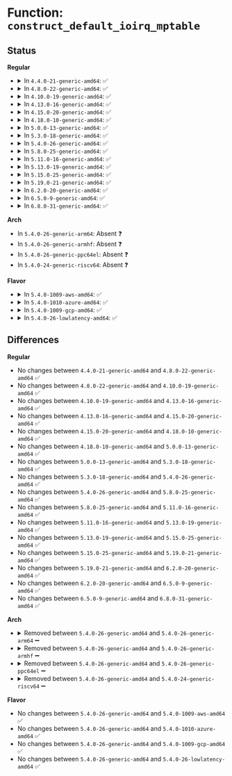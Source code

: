 # Function: <code>construct_default_ioirq_mptable</code>

## Status
<b>Regular</b>
<ul>
<li>
<details>
<summary>In <code>4.4.0-21-generic-amd64</code>: ✅</summary>

```c
void construct_default_ioirq_mptable(int mpc_default_type)
```

```json
{
  "name": "construct_default_ioirq_mptable",
  "collision_type": "Unique Static",
  "inline_type": "No",
  "funcs": [
    {
      "addr": 18446744071595032887,
      "name": "construct_default_ioirq_mptable",
      "external": false,
      "loc": "arch/x86/kernel/mpparse.c:277",
      "file": "arch/x86/kernel/mpparse.c",
      "inline": "seen, unknown",
      "caller_inline": [],
      "caller_func": [
        "arch/x86/kernel/mpparse.c:default_get_smp_config",
        "arch/x86/kernel/mpparse.c:default_get_smp_config"
      ]
    }
  ],
  "symbols": [
    {
      "addr": 18446744071595032887,
      "name": "construct_default_ioirq_mptable",
      "section": ".init.text",
      "bind": "STB_LOCAL",
      "size": 293
    }
  ]
}
```
</details>
</li>
<li>
<details>
<summary>In <code>4.8.0-22-generic-amd64</code>: ✅</summary>

```c
void construct_default_ioirq_mptable(int mpc_default_type)
```

```json
{
  "name": "construct_default_ioirq_mptable",
  "collision_type": "Unique Static",
  "inline_type": "No",
  "funcs": [
    {
      "addr": 18446744071595198590,
      "name": "construct_default_ioirq_mptable",
      "external": false,
      "loc": "arch/x86/kernel/mpparse.c:276",
      "file": "arch/x86/kernel/mpparse.c",
      "inline": "seen, unknown",
      "caller_inline": [],
      "caller_func": [
        "arch/x86/kernel/mpparse.c:default_get_smp_config",
        "arch/x86/kernel/mpparse.c:default_get_smp_config"
      ]
    }
  ],
  "symbols": [
    {
      "addr": 18446744071595198590,
      "name": "construct_default_ioirq_mptable",
      "section": ".init.text",
      "bind": "STB_LOCAL",
      "size": 293
    }
  ]
}
```
</details>
</li>
<li>
<details>
<summary>In <code>4.10.0-19-generic-amd64</code>: ✅</summary>

```c
void construct_default_ioirq_mptable(int mpc_default_type)
```

```json
{
  "name": "construct_default_ioirq_mptable",
  "collision_type": "Unique Static",
  "inline_type": "No",
  "funcs": [
    {
      "addr": 18446744071595441479,
      "name": "construct_default_ioirq_mptable",
      "external": false,
      "loc": "arch/x86/kernel/mpparse.c:276",
      "file": "arch/x86/kernel/mpparse.c",
      "inline": "seen, unknown",
      "caller_inline": [],
      "caller_func": [
        "arch/x86/kernel/mpparse.c:default_get_smp_config",
        "arch/x86/kernel/mpparse.c:default_get_smp_config"
      ]
    }
  ],
  "symbols": [
    {
      "addr": 18446744071595441479,
      "name": "construct_default_ioirq_mptable",
      "section": ".init.text",
      "bind": "STB_LOCAL",
      "size": 293
    }
  ]
}
```
</details>
</li>
<li>
<details>
<summary>In <code>4.13.0-16-generic-amd64</code>: ✅</summary>

```c
void construct_default_ioirq_mptable(int mpc_default_type)
```

```json
{
  "name": "construct_default_ioirq_mptable",
  "collision_type": "Unique Static",
  "inline_type": "No",
  "funcs": [
    {
      "addr": 18446744071596362263,
      "name": "construct_default_ioirq_mptable",
      "external": false,
      "loc": "arch/x86/kernel/mpparse.c:276",
      "file": "arch/x86/kernel/mpparse.c",
      "inline": "seen, unknown",
      "caller_inline": [],
      "caller_func": [
        "arch/x86/kernel/mpparse.c:default_get_smp_config",
        "arch/x86/kernel/mpparse.c:default_get_smp_config"
      ]
    }
  ],
  "symbols": [
    {
      "addr": 18446744071596362263,
      "name": "construct_default_ioirq_mptable",
      "section": ".init.text",
      "bind": "STB_LOCAL",
      "size": 295
    }
  ]
}
```
</details>
</li>
<li>
<details>
<summary>In <code>4.15.0-20-generic-amd64</code>: ✅</summary>

```c
void construct_default_ioirq_mptable(int mpc_default_type)
```

```json
{
  "name": "construct_default_ioirq_mptable",
  "collision_type": "Unique Static",
  "inline_type": "No",
  "funcs": [
    {
      "addr": 18446744071602680178,
      "name": "construct_default_ioirq_mptable",
      "external": false,
      "loc": "arch/x86/kernel/mpparse.c:277",
      "file": "arch/x86/kernel/mpparse.c",
      "inline": "seen, unknown",
      "caller_inline": [],
      "caller_func": [
        "arch/x86/kernel/mpparse.c:default_get_smp_config",
        "arch/x86/kernel/mpparse.c:default_get_smp_config"
      ]
    }
  ],
  "symbols": [
    {
      "addr": 18446744071602680178,
      "name": "construct_default_ioirq_mptable",
      "section": ".init.text",
      "bind": "STB_LOCAL",
      "size": 295
    }
  ]
}
```
</details>
</li>
<li>
<details>
<summary>In <code>4.18.0-10-generic-amd64</code>: ✅</summary>

```c
void construct_default_ioirq_mptable(int mpc_default_type)
```

```json
{
  "name": "construct_default_ioirq_mptable",
  "collision_type": "Unique Static",
  "inline_type": "No",
  "funcs": [
    {
      "addr": 18446744071602851899,
      "name": "construct_default_ioirq_mptable",
      "external": false,
      "loc": "arch/x86/kernel/mpparse.c:277",
      "file": "arch/x86/kernel/mpparse.c",
      "inline": "seen, unknown",
      "caller_inline": [],
      "caller_func": [
        "arch/x86/kernel/mpparse.c:default_get_smp_config",
        "arch/x86/kernel/mpparse.c:default_get_smp_config"
      ]
    }
  ],
  "symbols": [
    {
      "addr": 18446744071602851899,
      "name": "construct_default_ioirq_mptable",
      "section": ".init.text",
      "bind": "STB_LOCAL",
      "size": 295
    }
  ]
}
```
</details>
</li>
<li>
<details>
<summary>In <code>5.0.0-13-generic-amd64</code>: ✅</summary>

```c
void construct_default_ioirq_mptable(int mpc_default_type)
```

```json
{
  "name": "construct_default_ioirq_mptable",
  "collision_type": "Unique Static",
  "inline_type": "No",
  "funcs": [
    {
      "addr": 18446744071604648800,
      "name": "construct_default_ioirq_mptable",
      "external": false,
      "loc": "arch/x86/kernel/mpparse.c:276",
      "file": "arch/x86/kernel/mpparse.c",
      "inline": "seen, unknown",
      "caller_inline": [],
      "caller_func": [
        "arch/x86/kernel/mpparse.c:default_get_smp_config",
        "arch/x86/kernel/mpparse.c:default_get_smp_config"
      ]
    }
  ],
  "symbols": [
    {
      "addr": 18446744071604648800,
      "name": "construct_default_ioirq_mptable",
      "section": ".init.text",
      "bind": "STB_LOCAL",
      "size": 295
    }
  ]
}
```
</details>
</li>
<li>
<details>
<summary>In <code>5.3.0-18-generic-amd64</code>: ✅</summary>

```c
void construct_default_ioirq_mptable(int mpc_default_type)
```

```json
{
  "name": "construct_default_ioirq_mptable",
  "collision_type": "Unique Static",
  "inline_type": "No",
  "funcs": [
    {
      "addr": 18446744071604746284,
      "name": "construct_default_ioirq_mptable",
      "external": false,
      "loc": "arch/x86/kernel/mpparse.c:276",
      "file": "arch/x86/kernel/mpparse.c",
      "inline": "seen, unknown",
      "caller_inline": [],
      "caller_func": [
        "arch/x86/kernel/mpparse.c:default_get_smp_config",
        "arch/x86/kernel/mpparse.c:default_get_smp_config"
      ]
    }
  ],
  "symbols": [
    {
      "addr": 18446744071604746284,
      "name": "construct_default_ioirq_mptable",
      "section": ".init.text",
      "bind": "STB_LOCAL",
      "size": 303
    }
  ]
}
```
</details>
</li>
<li>
<details>
<summary>In <code>5.4.0-26-generic-amd64</code>: ✅</summary>

```c
void construct_default_ioirq_mptable(int mpc_default_type)
```

```json
{
  "name": "construct_default_ioirq_mptable",
  "collision_type": "Unique Static",
  "inline_type": "No",
  "funcs": [
    {
      "addr": 18446744071604759683,
      "name": "construct_default_ioirq_mptable",
      "external": false,
      "loc": "arch/x86/kernel/mpparse.c:276",
      "file": "arch/x86/kernel/mpparse.c",
      "inline": "seen, unknown",
      "caller_inline": [],
      "caller_func": [
        "arch/x86/kernel/mpparse.c:default_get_smp_config",
        "arch/x86/kernel/mpparse.c:default_get_smp_config"
      ]
    }
  ],
  "symbols": [
    {
      "addr": 18446744071604759683,
      "name": "construct_default_ioirq_mptable",
      "section": ".init.text",
      "bind": "STB_LOCAL",
      "size": 303
    }
  ]
}
```
</details>
</li>
<li>
<details>
<summary>In <code>5.8.0-25-generic-amd64</code>: ✅</summary>

```c
void construct_default_ioirq_mptable(int mpc_default_type)
```

```json
{
  "name": "construct_default_ioirq_mptable",
  "collision_type": "Unique Static",
  "inline_type": "No",
  "funcs": [
    {
      "addr": 18446744071609105955,
      "name": "construct_default_ioirq_mptable",
      "external": false,
      "loc": "arch/x86/kernel/mpparse.c:276",
      "file": "arch/x86/kernel/mpparse.c",
      "inline": "seen, unknown",
      "caller_inline": [],
      "caller_func": [
        "arch/x86/kernel/mpparse.c:default_get_smp_config",
        "arch/x86/kernel/mpparse.c:default_get_smp_config"
      ]
    }
  ],
  "symbols": [
    {
      "addr": 18446744071609105955,
      "name": "construct_default_ioirq_mptable",
      "section": ".init.text",
      "bind": "STB_LOCAL",
      "size": 303
    }
  ]
}
```
</details>
</li>
<li>
<details>
<summary>In <code>5.11.0-16-generic-amd64</code>: ✅</summary>

```c
void construct_default_ioirq_mptable(int mpc_default_type)
```

```json
{
  "name": "construct_default_ioirq_mptable",
  "collision_type": "Unique Static",
  "inline_type": "No",
  "funcs": [
    {
      "addr": 18446744071612170862,
      "name": "construct_default_ioirq_mptable",
      "external": false,
      "loc": "arch/x86/kernel/mpparse.c:258",
      "file": "arch/x86/kernel/mpparse.c",
      "inline": "seen, unknown",
      "caller_inline": [],
      "caller_func": [
        "arch/x86/kernel/mpparse.c:default_get_smp_config",
        "arch/x86/kernel/mpparse.c:default_get_smp_config"
      ]
    }
  ],
  "symbols": [
    {
      "addr": 18446744071612170862,
      "name": "construct_default_ioirq_mptable",
      "section": ".init.text",
      "bind": "STB_LOCAL",
      "size": 303
    }
  ]
}
```
</details>
</li>
<li>
<details>
<summary>In <code>5.13.0-19-generic-amd64</code>: ✅</summary>

```c
void construct_default_ioirq_mptable(int mpc_default_type)
```

```json
{
  "name": "construct_default_ioirq_mptable",
  "collision_type": "Unique Static",
  "inline_type": "No",
  "funcs": [
    {
      "addr": 18446744071614311159,
      "name": "construct_default_ioirq_mptable",
      "external": false,
      "loc": "arch/x86/kernel/mpparse.c:258",
      "file": "arch/x86/kernel/mpparse.c",
      "inline": "seen, unknown",
      "caller_inline": [],
      "caller_func": [
        "arch/x86/kernel/mpparse.c:default_get_smp_config",
        "arch/x86/kernel/mpparse.c:default_get_smp_config"
      ]
    }
  ],
  "symbols": [
    {
      "addr": 18446744071614311159,
      "name": "construct_default_ioirq_mptable",
      "section": ".init.text",
      "bind": "STB_LOCAL",
      "size": 308
    }
  ]
}
```
</details>
</li>
<li>
<details>
<summary>In <code>5.15.0-25-generic-amd64</code>: ✅</summary>

```c
void construct_default_ioirq_mptable(int mpc_default_type)
```

```json
{
  "name": "construct_default_ioirq_mptable",
  "collision_type": "Unique Static",
  "inline_type": "No",
  "funcs": [
    {
      "addr": 18446744071615239247,
      "name": "construct_default_ioirq_mptable",
      "external": false,
      "loc": "arch/x86/kernel/mpparse.c:259",
      "file": "arch/x86/kernel/mpparse.c",
      "inline": "seen, unknown",
      "caller_inline": [],
      "caller_func": [
        "arch/x86/kernel/mpparse.c:default_get_smp_config",
        "arch/x86/kernel/mpparse.c:default_get_smp_config"
      ]
    }
  ],
  "symbols": [
    {
      "addr": 18446744071615239247,
      "name": "construct_default_ioirq_mptable",
      "section": ".init.text",
      "bind": "STB_LOCAL",
      "size": 308
    }
  ]
}
```
</details>
</li>
<li>
<details>
<summary>In <code>5.19.0-21-generic-amd64</code>: ✅</summary>

```c
void construct_default_ioirq_mptable(int mpc_default_type)
```

```json
{
  "name": "construct_default_ioirq_mptable",
  "collision_type": "Unique Static",
  "inline_type": "No",
  "funcs": [
    {
      "addr": 18446744071617015754,
      "name": "construct_default_ioirq_mptable",
      "external": false,
      "loc": "arch/x86/kernel/mpparse.c:259",
      "file": "arch/x86/kernel/mpparse.c",
      "inline": "seen, unknown",
      "caller_inline": [],
      "caller_func": [
        "arch/x86/kernel/mpparse.c:default_get_smp_config",
        "arch/x86/kernel/mpparse.c:default_get_smp_config"
      ]
    }
  ],
  "symbols": [
    {
      "addr": 18446744071617015754,
      "name": "construct_default_ioirq_mptable",
      "section": ".init.text",
      "bind": "STB_LOCAL",
      "size": 374
    }
  ]
}
```
</details>
</li>
<li>
<details>
<summary>In <code>6.2.0-20-generic-amd64</code>: ✅</summary>

```c
void construct_default_ioirq_mptable(int mpc_default_type)
```

```json
{
  "name": "construct_default_ioirq_mptable",
  "collision_type": "Unique Static",
  "inline_type": "No",
  "funcs": [
    {
      "addr": 18446744071627647280,
      "name": "construct_default_ioirq_mptable",
      "external": false,
      "loc": "arch/x86/kernel/mpparse.c:259",
      "file": "arch/x86/kernel/mpparse.c",
      "inline": "seen, unknown",
      "caller_inline": [],
      "caller_func": [
        "arch/x86/kernel/mpparse.c:check_physptr",
        "arch/x86/kernel/mpparse.c:construct_default_ISA_mptable"
      ]
    }
  ],
  "symbols": [
    {
      "addr": 18446744071627647280,
      "name": "construct_default_ioirq_mptable",
      "section": ".init.text",
      "bind": "STB_LOCAL",
      "size": 428
    }
  ]
}
```
</details>
</li>
<li>
<details>
<summary>In <code>6.5.0-9-generic-amd64</code>: ✅</summary>

```c
void construct_default_ioirq_mptable(int mpc_default_type)
```

```json
{
  "name": "construct_default_ioirq_mptable",
  "collision_type": "Unique Static",
  "inline_type": "No",
  "funcs": [
    {
      "addr": 18446744071619403776,
      "name": "construct_default_ioirq_mptable",
      "external": false,
      "loc": "arch/x86/kernel/mpparse.c:259",
      "file": "arch/x86/kernel/mpparse.c",
      "inline": "seen, unknown",
      "caller_inline": [],
      "caller_func": [
        "arch/x86/kernel/mpparse.c:check_physptr",
        "arch/x86/kernel/mpparse.c:construct_default_ISA_mptable"
      ]
    }
  ],
  "symbols": [
    {
      "addr": 18446744071619403776,
      "name": "construct_default_ioirq_mptable",
      "section": ".init.text",
      "bind": "STB_LOCAL",
      "size": 424
    }
  ]
}
```
</details>
</li>
<li>
<details>
<summary>In <code>6.8.0-31-generic-amd64</code>: ✅</summary>

```c
void construct_default_ioirq_mptable(int mpc_default_type)
```

```json
{
  "name": "construct_default_ioirq_mptable",
  "collision_type": "Unique Static",
  "inline_type": "No",
  "funcs": [
    {
      "addr": 18446744071621698944,
      "name": "construct_default_ioirq_mptable",
      "external": false,
      "loc": "arch/x86/kernel/mpparse.c:254",
      "file": "arch/x86/kernel/mpparse.c",
      "inline": "seen, unknown",
      "caller_inline": [],
      "caller_func": [
        "arch/x86/kernel/mpparse.c:check_physptr",
        "arch/x86/kernel/mpparse.c:construct_default_ISA_mptable"
      ]
    }
  ],
  "symbols": [
    {
      "addr": 18446744071621698944,
      "name": "construct_default_ioirq_mptable",
      "section": ".init.text",
      "bind": "STB_LOCAL",
      "size": 424
    }
  ]
}
```
</details>
</li>
</ul>
<b>Arch</b>
<ul>
<li>
In <code>5.4.0-26-generic-arm64</code>: Absent ❓
</li>
<li>
In <code>5.4.0-26-generic-armhf</code>: Absent ❓
</li>
<li>
In <code>5.4.0-26-generic-ppc64el</code>: Absent ❓
</li>
<li>
In <code>5.4.0-24-generic-riscv64</code>: Absent ❓
</li>
</ul>
<b>Flavor</b>
<ul>
<li>
<details>
<summary>In <code>5.4.0-1009-aws-amd64</code>: ✅</summary>

```c
void construct_default_ioirq_mptable(int mpc_default_type)
```

```json
{
  "name": "construct_default_ioirq_mptable",
  "collision_type": "Unique Static",
  "inline_type": "No",
  "funcs": [
    {
      "addr": 18446744071604685962,
      "name": "construct_default_ioirq_mptable",
      "external": false,
      "loc": "arch/x86/kernel/mpparse.c:276",
      "file": "arch/x86/kernel/mpparse.c",
      "inline": "seen, unknown",
      "caller_inline": [],
      "caller_func": [
        "arch/x86/kernel/mpparse.c:default_get_smp_config",
        "arch/x86/kernel/mpparse.c:default_get_smp_config"
      ]
    }
  ],
  "symbols": [
    {
      "addr": 18446744071604685962,
      "name": "construct_default_ioirq_mptable",
      "section": ".init.text",
      "bind": "STB_LOCAL",
      "size": 303
    }
  ]
}
```
</details>
</li>
<li>
<details>
<summary>In <code>5.4.0-1010-azure-amd64</code>: ✅</summary>

```c
void construct_default_ioirq_mptable(int mpc_default_type)
```

```json
{
  "name": "construct_default_ioirq_mptable",
  "collision_type": "Unique Static",
  "inline_type": "No",
  "funcs": [
    {
      "addr": 18446744071604653516,
      "name": "construct_default_ioirq_mptable",
      "external": false,
      "loc": "arch/x86/kernel/mpparse.c:276",
      "file": "arch/x86/kernel/mpparse.c",
      "inline": "seen, unknown",
      "caller_inline": [],
      "caller_func": [
        "arch/x86/kernel/mpparse.c:default_get_smp_config",
        "arch/x86/kernel/mpparse.c:default_get_smp_config"
      ]
    }
  ],
  "symbols": [
    {
      "addr": 18446744071604653516,
      "name": "construct_default_ioirq_mptable",
      "section": ".init.text",
      "bind": "STB_LOCAL",
      "size": 303
    }
  ]
}
```
</details>
</li>
<li>
<details>
<summary>In <code>5.4.0-1009-gcp-amd64</code>: ✅</summary>

```c
void construct_default_ioirq_mptable(int mpc_default_type)
```

```json
{
  "name": "construct_default_ioirq_mptable",
  "collision_type": "Unique Static",
  "inline_type": "No",
  "funcs": [
    {
      "addr": 18446744071604763546,
      "name": "construct_default_ioirq_mptable",
      "external": false,
      "loc": "arch/x86/kernel/mpparse.c:276",
      "file": "arch/x86/kernel/mpparse.c",
      "inline": "seen, unknown",
      "caller_inline": [],
      "caller_func": [
        "arch/x86/kernel/mpparse.c:default_get_smp_config",
        "arch/x86/kernel/mpparse.c:default_get_smp_config"
      ]
    }
  ],
  "symbols": [
    {
      "addr": 18446744071604763546,
      "name": "construct_default_ioirq_mptable",
      "section": ".init.text",
      "bind": "STB_LOCAL",
      "size": 303
    }
  ]
}
```
</details>
</li>
<li>
<details>
<summary>In <code>5.4.0-26-lowlatency-amd64</code>: ✅</summary>

```c
void construct_default_ioirq_mptable(int mpc_default_type)
```

```json
{
  "name": "construct_default_ioirq_mptable",
  "collision_type": "Unique Static",
  "inline_type": "No",
  "funcs": [
    {
      "addr": 18446744071604763803,
      "name": "construct_default_ioirq_mptable",
      "external": false,
      "loc": "arch/x86/kernel/mpparse.c:276",
      "file": "arch/x86/kernel/mpparse.c",
      "inline": "seen, unknown",
      "caller_inline": [],
      "caller_func": [
        "arch/x86/kernel/mpparse.c:default_get_smp_config",
        "arch/x86/kernel/mpparse.c:default_get_smp_config"
      ]
    }
  ],
  "symbols": [
    {
      "addr": 18446744071604763803,
      "name": "construct_default_ioirq_mptable",
      "section": ".init.text",
      "bind": "STB_LOCAL",
      "size": 303
    }
  ]
}
```
</details>
</li>
</ul>

## Differences
<b>Regular</b>
<ul>
<li>
No changes between <code>4.4.0-21-generic-amd64</code> and <code>4.8.0-22-generic-amd64</code> ✅
</li>
<li>
No changes between <code>4.8.0-22-generic-amd64</code> and <code>4.10.0-19-generic-amd64</code> ✅
</li>
<li>
No changes between <code>4.10.0-19-generic-amd64</code> and <code>4.13.0-16-generic-amd64</code> ✅
</li>
<li>
No changes between <code>4.13.0-16-generic-amd64</code> and <code>4.15.0-20-generic-amd64</code> ✅
</li>
<li>
No changes between <code>4.15.0-20-generic-amd64</code> and <code>4.18.0-10-generic-amd64</code> ✅
</li>
<li>
No changes between <code>4.18.0-10-generic-amd64</code> and <code>5.0.0-13-generic-amd64</code> ✅
</li>
<li>
No changes between <code>5.0.0-13-generic-amd64</code> and <code>5.3.0-18-generic-amd64</code> ✅
</li>
<li>
No changes between <code>5.3.0-18-generic-amd64</code> and <code>5.4.0-26-generic-amd64</code> ✅
</li>
<li>
No changes between <code>5.4.0-26-generic-amd64</code> and <code>5.8.0-25-generic-amd64</code> ✅
</li>
<li>
No changes between <code>5.8.0-25-generic-amd64</code> and <code>5.11.0-16-generic-amd64</code> ✅
</li>
<li>
No changes between <code>5.11.0-16-generic-amd64</code> and <code>5.13.0-19-generic-amd64</code> ✅
</li>
<li>
No changes between <code>5.13.0-19-generic-amd64</code> and <code>5.15.0-25-generic-amd64</code> ✅
</li>
<li>
No changes between <code>5.15.0-25-generic-amd64</code> and <code>5.19.0-21-generic-amd64</code> ✅
</li>
<li>
No changes between <code>5.19.0-21-generic-amd64</code> and <code>6.2.0-20-generic-amd64</code> ✅
</li>
<li>
No changes between <code>6.2.0-20-generic-amd64</code> and <code>6.5.0-9-generic-amd64</code> ✅
</li>
<li>
No changes between <code>6.5.0-9-generic-amd64</code> and <code>6.8.0-31-generic-amd64</code> ✅
</li>
</ul>
<b>Arch</b>
<ul>
<li>
<details>
<summary>Removed between <code>5.4.0-26-generic-amd64</code> and <code>5.4.0-26-generic-arm64</code> ➖</summary>

```c
void construct_default_ioirq_mptable(int mpc_default_type)
```
</details>
</li>
<li>
<details>
<summary>Removed between <code>5.4.0-26-generic-amd64</code> and <code>5.4.0-26-generic-armhf</code> ➖</summary>

```c
void construct_default_ioirq_mptable(int mpc_default_type)
```
</details>
</li>
<li>
<details>
<summary>Removed between <code>5.4.0-26-generic-amd64</code> and <code>5.4.0-26-generic-ppc64el</code> ➖</summary>

```c
void construct_default_ioirq_mptable(int mpc_default_type)
```
</details>
</li>
<li>
<details>
<summary>Removed between <code>5.4.0-26-generic-amd64</code> and <code>5.4.0-24-generic-riscv64</code> ➖</summary>

```c
void construct_default_ioirq_mptable(int mpc_default_type)
```
</details>
</li>
</ul>
<b>Flavor</b>
<ul>
<li>
No changes between <code>5.4.0-26-generic-amd64</code> and <code>5.4.0-1009-aws-amd64</code> ✅
</li>
<li>
No changes between <code>5.4.0-26-generic-amd64</code> and <code>5.4.0-1010-azure-amd64</code> ✅
</li>
<li>
No changes between <code>5.4.0-26-generic-amd64</code> and <code>5.4.0-1009-gcp-amd64</code> ✅
</li>
<li>
No changes between <code>5.4.0-26-generic-amd64</code> and <code>5.4.0-26-lowlatency-amd64</code> ✅
</li>
</ul>
